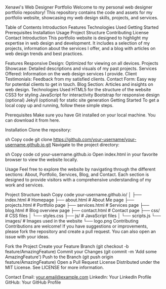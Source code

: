 Xenawi's Web Designer Portfolio
Welcome to my personal web designer portfolio repository! This repository contains the code and assets for my portfolio website, showcasing my web design skills, projects, and services.

Table of Contents
Introduction
Features
Technologies Used
Getting Started
Prerequisites
Installation
Usage
Project Structure
Contributing
License
Contact
Introduction
This portfolio website is designed to highlight my expertise in web design and development. It includes a selection of my projects, information about the services I offer, and a blog with articles on web design trends and best practices.

Features
Responsive Design: Optimized for viewing on all devices.
Projects Showcase: Detailed descriptions and visuals of my past projects.
Services Offered: Information on the web design services I provide.
Client Testimonials: Feedback from my satisfied clients.
Contact Form: Easy way for potential clients to get in touch.
Blog Section: Articles and insights on web design.
Technologies Used
HTML5 for the structure of the website
CSS3 for styling
JavaScript for interactivity
Bootstrap for responsive design (optional)
Jekyll (optional) for static site generation
Getting Started
To get a local copy up and running, follow these simple steps.

Prerequisites
Make sure you have Git installed on your local machine. You can download it from here.

Installation
Clone the repository:

sh
Copy code
git clone https://github.com/your-username/your-username.github.io.git
Navigate to the project directory:

sh
Copy code
cd your-username.github.io
Open index.html in your favorite browser to view the website locally.

Usage
Feel free to explore the website by navigating through the different sections: About, Portfolio, Services, Blog, and Contact. Each section is designed to provide visitors with a comprehensive understanding of my work and services.

Project Structure
bash
Copy code
your-username.github.io/
│
├── index.html        # Homepage
├── about.html        # About Me page
├── projects.html     # Portfolio page
├── services.html     # Services page
├── blog.html         # Blog overview page
├── contact.html      # Contact page
├── css/              # CSS files
│   └── styles.css
├── js/               # JavaScript files
│   └── scripts.js
└── images/           # Images used in the website
    └── logo.png
Contributing
Contributions are welcome! If you have suggestions or improvements, please fork the repository and create a pull request. You can also open an issue with your ideas.

Fork the Project
Create your Feature Branch (git checkout -b feature/AmazingFeature)
Commit your Changes (git commit -m 'Add some AmazingFeature')
Push to the Branch (git push origin feature/AmazingFeature)
Open a Pull Request
License
Distributed under the MIT License. See LICENSE for more information.

Contact
Email: your.email@example.com
LinkedIn: Your LinkedIn Profile
GitHub: Your GitHub Profile
